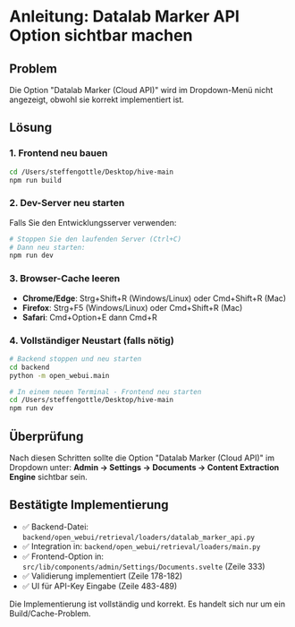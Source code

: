 # Anleitung: Datalab Marker API Option sichtbar machen

## Problem
Die Option "Datalab Marker (Cloud API)" wird im Dropdown-Menü nicht angezeigt, obwohl sie korrekt implementiert ist.

## Lösung

### 1. Frontend neu bauen
```bash
cd /Users/steffengottle/Desktop/hive-main
npm run build
```

### 2. Dev-Server neu starten
Falls Sie den Entwicklungsserver verwenden:
```bash
# Stoppen Sie den laufenden Server (Ctrl+C)
# Dann neu starten:
npm run dev
```

### 3. Browser-Cache leeren
- **Chrome/Edge**: Strg+Shift+R (Windows/Linux) oder Cmd+Shift+R (Mac)
- **Firefox**: Strg+F5 (Windows/Linux) oder Cmd+Shift+R (Mac)
- **Safari**: Cmd+Option+E dann Cmd+R

### 4. Vollständiger Neustart (falls nötig)
```bash
# Backend stoppen und neu starten
cd backend
python -m open_webui.main

# In einem neuen Terminal - Frontend neu starten
cd /Users/steffengottle/Desktop/hive-main
npm run dev
```

## Überprüfung
Nach diesen Schritten sollte die Option "Datalab Marker (Cloud API)" im Dropdown unter:
**Admin → Settings → Documents → Content Extraction Engine**
sichtbar sein.

## Bestätigte Implementierung
- ✅ Backend-Datei: `backend/open_webui/retrieval/loaders/datalab_marker_api.py`
- ✅ Integration in: `backend/open_webui/retrieval/loaders/main.py`
- ✅ Frontend-Option in: `src/lib/components/admin/Settings/Documents.svelte` (Zeile 333)
- ✅ Validierung implementiert (Zeile 178-182)
- ✅ UI für API-Key Eingabe (Zeile 483-489)

Die Implementierung ist vollständig und korrekt. Es handelt sich nur um ein Build/Cache-Problem.